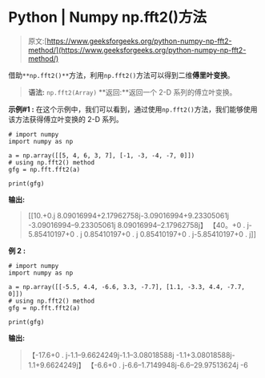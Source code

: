 # Python | Numpy np.fft2()方法

> 原文:[https://www.geeksforgeeks.org/python-numpy-np-fft2-method/](https://www.geeksforgeeks.org/python-numpy-np-fft2-method/)

借助`**np.fft2()**`方法，利用`np.fft2()`方法可以得到二维**傅里叶变换**。

> **语法:** `np.fft2(Array)`
> **返回:**返回一个 2-D 系列的傅立叶变换。

**示例#1 :**
在这个示例中，我们可以看到，通过使用`np.fft2()`方法，我们能够使用该方法获得傅立叶变换的 2-D 系列。

```
# import numpy
import numpy as np

a = np.array([[5, 4, 6, 3, 7], [-1, -3, -4, -7, 0]])
# using np.fft2() method
gfg = np.fft.fft2(a)

print(gfg)
```

**输出:**

> [[10.+0.j 8.09016994+2.17962758j-3.09016994+9.23305061j
> -3.09016994–9.23305061j 8.09016994–2.17962758j】
> 【40。+0 . j-5.85410197+0 . j 0.85410197+0 . j
> 0.85410197+0 . j-5.85410197+0 . j]]

**例 2 :**

```
# import numpy
import numpy as np

a = np.array([[-5.5, 4.4, -6.6, 3.3, -7.7], [1.1, -3.3, 4.4, -7.7, 0]])
# using np.fft2() method
gfg = np.fft.fft2(a)

print(gfg)
```

**输出:**

> 【-17.6+0 . j-1.1–9.6624249j-1.1–3.08018588j
> -1.1+3.08018588j-1.1+9.6624249j】
> 【-6.6+0 . j-6.6–1.7149948j-6.6–29.97513624j
> -6
